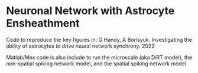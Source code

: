 # Neuronal Network with Astrocyte Ensheathment

Code to reproduce the key figures in: G Handy, A Borisyuk. Investigating the ability of astrocytes to drive neural network synchrony. 2023

Matlab/Mex code is also include to run the microscale (aka DiRT model), the non-spatial spiking network model, and the spatial spiking network model
